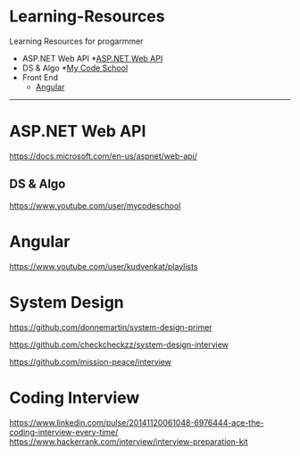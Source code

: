 
# Learning-Resources
Learning Resources for progarmmer

* ASP.NET Web API
 *[ASP.NET Web API](#aspnet-web-api)
* DS & Algo
 *[My Code School](#ds--algo)
* Front End
  * [Angular](#DS--Algo)

************************************

  # ASP.NET Web API
  https://docs.microsoft.com/en-us/aspnet/web-api/
  
  ## DS & Algo
  https://www.youtube.com/user/mycodeschool
  
  
  # Angular
  
  https://www.youtube.com/user/kudvenkat/playlists
  
  # System Design
  
  https://github.com/donnemartin/system-design-primer
  
  https://github.com/checkcheckzz/system-design-interview
  
  https://github.com/mission-peace/interview
  
  # Coding Interview
  
  https://www.linkedin.com/pulse/20141120061048-6976444-ace-the-coding-interview-every-time/
  https://www.hackerrank.com/interview/interview-preparation-kit
  
  
